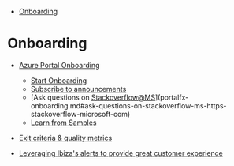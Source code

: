 * [Onboarding](#onboarding)


<a name="onboarding"></a>
# Onboarding
* [Azure Portal Onboarding](portalfx-onboarding.md#azure-portal-onboarding)
    * [Start Onboarding](portalfx-onboarding.md#start-onboarding)
    * [Subscribe to announcements](portalfx-onboarding.md#subscribe-to-announcements)
    * [Ask questions on [Stackoverflow@MS](https://stackoverflow.microsoft.com)](portalfx-onboarding.md#ask-questions-on-stackoverflow-ms-https-stackoverflow-microsoft-com)
    * [Learn from Samples](portalfx-onboarding.md#learn-from-samples)

* [Exit criteria & quality metrics](portalfx-onboarding-exitcriteria.md#exit-criteria-quality-metrics)
* [Leveraging Ibiza's alerts to provide great customer experience](portalfx-onboarding-exitcriteria.md#leveraging-ibiza-s-alerts-to-provide-great-customer-experience)

